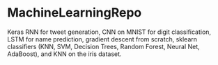 # MachineLearningRepo
 Keras RNN for tweet generation, CNN on MNIST for digit classification, LSTM for name prediction, gradient descent from scratch, sklearn classifiers (KNN, SVM, Decision Trees, Random Forest, Neural Net, AdaBoost), and KNN on the iris dataset.
